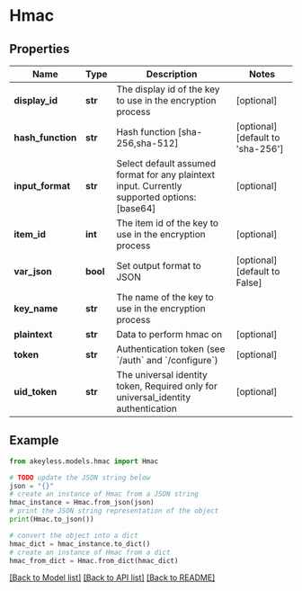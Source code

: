 # Hmac


## Properties

Name | Type | Description | Notes
------------ | ------------- | ------------- | -------------
**display_id** | **str** | The display id of the key to use in the encryption process | [optional] 
**hash_function** | **str** | Hash function [sha-256,sha-512] | [optional] [default to 'sha-256']
**input_format** | **str** | Select default assumed format for any plaintext input. Currently supported options: [base64] | [optional] 
**item_id** | **int** | The item id of the key to use in the encryption process | [optional] 
**var_json** | **bool** | Set output format to JSON | [optional] [default to False]
**key_name** | **str** | The name of the key to use in the encryption process | 
**plaintext** | **str** | Data to perform hmac on | [optional] 
**token** | **str** | Authentication token (see &#x60;/auth&#x60; and &#x60;/configure&#x60;) | [optional] 
**uid_token** | **str** | The universal identity token, Required only for universal_identity authentication | [optional] 

## Example

```python
from akeyless.models.hmac import Hmac

# TODO update the JSON string below
json = "{}"
# create an instance of Hmac from a JSON string
hmac_instance = Hmac.from_json(json)
# print the JSON string representation of the object
print(Hmac.to_json())

# convert the object into a dict
hmac_dict = hmac_instance.to_dict()
# create an instance of Hmac from a dict
hmac_from_dict = Hmac.from_dict(hmac_dict)
```
[[Back to Model list]](../README.md#documentation-for-models) [[Back to API list]](../README.md#documentation-for-api-endpoints) [[Back to README]](../README.md)


